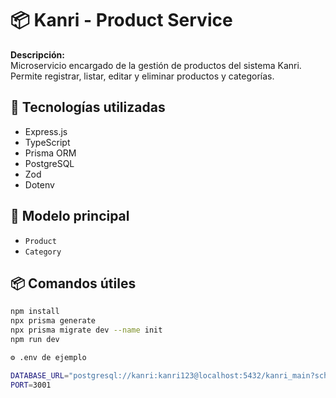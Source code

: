 # 📦 Kanri - Product Service

**Descripción:**  
Microservicio encargado de la gestión de productos del sistema Kanri. Permite registrar, listar, editar y eliminar productos y categorías.

## 🚀 Tecnologías utilizadas
- Express.js
- TypeScript
- Prisma ORM
- PostgreSQL
- Zod
- Dotenv

## 🧱 Modelo principal
- `Product`
- `Category`

## 📦 Comandos útiles

```bash
npm install
npx prisma generate
npx prisma migrate dev --name init
npm run dev

⚙️ .env de ejemplo

DATABASE_URL="postgresql://kanri:kanri123@localhost:5432/kanri_main?schema=public"
PORT=3001
